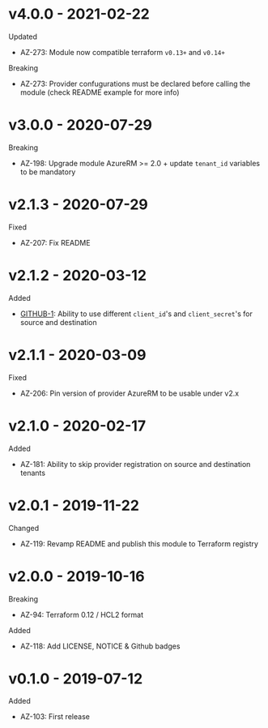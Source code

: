 # v4.0.0 - 2021-02-22

Updated
  * AZ-273: Module now compatible terraform `v0.13+` and `v0.14+`

Breaking
  * AZ-273: Provider confugurations must be declared before calling the module (check README example for more info)

# v3.0.0 - 2020-07-29

Breaking
  * AZ-198: Upgrade module AzureRM >= 2.0 + update `tenant_id` variables to be mandatory

# v2.1.3 - 2020-07-29

Fixed
  * AZ-207: Fix README

# v2.1.2 - 2020-03-12

Added
  * [GITHUB-1](https://github.com/claranet/terraform-azurerm-vnet-peering/pull/3): Ability to use different `client_id`'s and `client_secret`'s for source and destination

# v2.1.1 - 2020-03-09

Fixed
  * AZ-206: Pin version of provider AzureRM to be usable under v2.x

# v2.1.0 - 2020-02-17

Added
  * AZ-181: Ability to skip provider registration on source and destination tenants

# v2.0.1 - 2019-11-22

Changed
  * AZ-119: Revamp README and publish this module to Terraform registry

# v2.0.0 - 2019-10-16

Breaking
  * AZ-94: Terraform 0.12 / HCL2 format

Added
  * AZ-118: Add LICENSE, NOTICE & Github badges

# v0.1.0 - 2019-07-12

Added
  * AZ-103: First release
